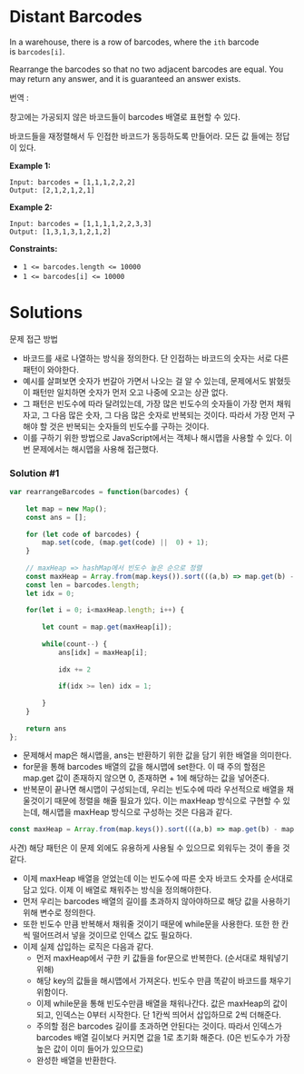 # Distant Barcodes

In a warehouse, there is a row of barcodes, where the `ith` barcode is `barcodes[i]`.

Rearrange the barcodes so that no two adjacent barcodes are equal. You may return any answer, and it is guaranteed an answer exists.

번역 :

 창고에는 가공되지 않은 바코드들이 barcodes 배열로 표현할 수 있다.

바코드들을 재정렬해서 두 인접한 바코드가 동등하도록 만들어라. 모든 값 들에는 정답이 있다.

**Example 1:**

```
Input: barcodes = [1,1,1,2,2,2]
Output: [2,1,2,1,2,1]

```

**Example 2:**

```
Input: barcodes = [1,1,1,1,2,2,3,3]
Output: [1,3,1,3,1,2,1,2]

```

**Constraints:**

- `1 <= barcodes.length <= 10000`
- `1 <= barcodes[i] <= 10000`

# Solutions

문제 접근 방법

- 바코드를 새로 나열하는 방식을 정의한다. 단 인접하는 바코드의 숫자는 서로 다른 패턴이 와야한다.
- 예시를 살펴보면 숫자가 번갈아 가면서 나오는 걸 알 수 있는데, 문제에서도 밝혔듯이 패턴만 일치하면 숫자가 먼저 오고 나중에 오고는 상관 없다.
- 그 패턴은 빈도수에 따라 달려있는데, 가장 많은 빈도수의 숫자들이 가장 먼저 채워자고, 그 다음 많은 숫자, 그 다음 많은 숫자로 반복되는 것이다. 따라서 가장 먼저 구해야 할 것은 반복되는 숫자들의 빈도수를 구하는 것이다.
- 이를 구하기 위한 방법으로 JavaScript에서는 객체나 해시맵을 사용할 수 있다. 이번 문제에서는 해시맵을 사용해 접근했다.

### Solution #1

```jsx
var rearrangeBarcodes = function(barcodes) {
    
    let map = new Map();
    const ans = [];
    
    for (let code of barcodes) {
        map.set(code, (map.get(code) ||  0) + 1);
    }
    
    // maxHeap => hashMap에서 빈도수 높은 순으로 정렬
    const maxHeap = Array.from(map.keys()).sort(((a,b) => map.get(b) - map.get(a)))
    const len = barcodes.length;
    let idx = 0;
    
    for(let i = 0; i<maxHeap.length; i++) {
        
        let count = map.get(maxHeap[i]);
        
        while(count--) {
            ans[idx] = maxHeap[i];
            
            idx += 2
            
            if(idx >= len) idx = 1;
            
        }
    }
    
    return ans
};
```

- 문제해서 map은 해시맵을, ans는 반환하기 위한 값을 담기 위한 배열을 의미한다.
- for문을 통해 barcodes 배열의 값을 해시맵에 set한다. 이 때 주의 할점은 map.get 값이 존재하지 않으면 0, 존재하면 + 1에 해당하는 값을 넣어준다.
- 반복문이 끝나면 해시맵이 구성되는데, 우리는 빈도수에 따라 우선적으로 배열을 채울것이기 때문에 정렬을 해줄 필요가 있다. 이는 maxHeap 방식으로 구현할 수 있는데, 해시맵을 maxHeap 방식으로 구성하는 것은 다음과 같다.

```jsx
const maxHeap = Array.from(map.keys()).sort(((a,b) => map.get(b) - map.get(a)))
```

사견) 해당 패턴은 이 문제 외에도 유용하게 사용될 수 있으므로 외워두는 것이 좋을 것 같다.

- 이제 maxHeap 배열을 얻었는데 이는 빈도수에 따른 숫자 바코드 숫자를 순서대로 담고 있다. 이제 이 배열로 채워주는 방식을 정의해야한다.
- 먼저 우리는 barcodes 배열의 길이를 초과하지 않아야하므로 해당 값을 사용하기 위해  변수로 정의한다.
- 또한 빈도수 만큼 반복해서 채워줄 것이기 때문에 while문을 사용한다. 또한 한 칸씩 떨어뜨려서 넣을 것이므로 인덱스 값도 필요하다.
- 이제 실제 삽입하는 로직은 다음과 같다.
    - 먼저 maxHeap에서 구한 키 값들을 for문으로 반복한다. (순서대로 채워넣기 위해)
    - 해당 key의 값들을 해시맵에서 가져온다. 빈도수 만큼 똑같이 바코드를 채우기 위함이다.
    - 이제 while문을 통해 빈도수만큼 배열을 채워나간다. 값은 maxHeap의 값이 되고, 인덱스는 0부터 시작한다. 단 1칸씩 띄어서 삽입하므로 2씩 더해준다.
    - 주의할 점은 barcodes 길이를 초과하면 안된다는 것이다. 따라서 인덱스가 barcodes 배열 길이보다 커지면 값을 1로 초기화 해준다. (0은 빈도수가 가장 높은 값이 이미 들어가 있으므로)
    - 완성한 배열을 반환한다.